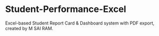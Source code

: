 # Student-Performance-Excel
Excel-based Student Report Card &amp; Dashboard system with PDF export, created by M SAI RAM.
